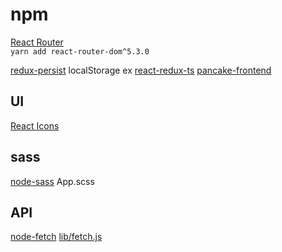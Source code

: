 # npm

[React Router](https://reactrouter.com/docs/en/v6/getting-started/installation#create-react-app)  
`yarn add react-router-dom^5.3.0`



[redux-persist](https://github.com/rt2zz/redux-persist) localStorage
ex [react-redux-ts](https://github.com/JacobHsu/react-redux-ts) [pancake-frontend](https://github.com/pancakeswap/pancake-frontend/blob/develop/src/state/index.ts)

## UI

[React Icons](https://react-icons.github.io/react-icons)

## sass

[node-sass](https://www.npmjs.com/package/node-sass)
App.scss

## API

[node-fetch](https://www.npmjs.com/package/node-fetch) [lib/fetch.js](https://github.com/AmbireTech/wallet/blob/main/src/lib/fetch.js)

